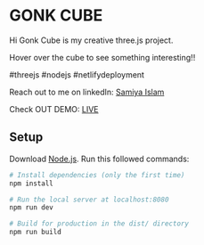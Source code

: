 # GONK CUBE 
Hi Gonk Cube is my creative three.js project.

Hover over the cube to see something interesting!!

#threejs #nodejs #netlifydeployment

Reach out to me on linkedIn: <a href="https://www.linkedin.com/in/samiya-islam-050b7621a/" target="_blank">Samiya Islam</a>

Check OUT DEMO: <a href="https://gonkcube.netlify.app" target="_blank">LIVE</a>

## Setup
Download [Node.js](https://nodejs.org/en/download/).
Run this followed commands:

``` bash
# Install dependencies (only the first time)
npm install

# Run the local server at localhost:8080
npm run dev

# Build for production in the dist/ directory
npm run build
```
